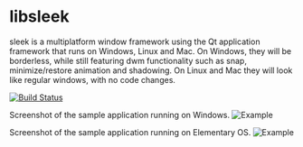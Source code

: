 # libsleek
sleek is a multiplatform window framework using the Qt application framework that runs on Windows, Linux and Mac. On Windows, they will be borderless, while still featuring dwm functionality such as snap, minimize/restore animation and shadowing. On Linux and Mac they will look like regular windows, with no code changes.

[![Build Status](https://travis-ci.org/leafcode/libsleek.svg?branch=master)](https://travis-ci.org/leafcode/libsleek)

Screenshot of the sample application running on Windows.
![Example](https://raw.githubusercontent.com/leafcode/libsleek/master/screens/sleek.png)

Screenshot of the sample application running on Elementary OS.
![Example](https://raw.githubusercontent.com/leafcode/libsleek/master/screens/sleekelementary.png)
